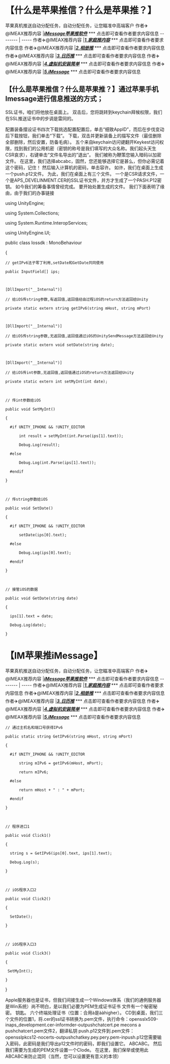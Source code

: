 # 【什么是苹果推信？什么是苹果推？】
苹果真机推送自动分配任务，自动分配任务，让您瞄准中高端客户
作者✈️@IMEAX推荐内容     |[***iMessage苹果推软件***](https://imessagee.github.io/) *** 点击即可查看作者要求内容信息
-------- | -----
作者✈️@IMEAX推荐内容     |[***1.家庭推内容***](https://imessagee.github.io/) *** 点击即可查看作者要求内容信息
作者✈️@IMEAX推荐内容     |[***2.相册推***](https://imessagee.github.io/) *** 点击即可查看作者要求内容信息
作者✈️@IMEAX推荐内容     |[***3.日历推***](https://imessagee.github.io/) *** 点击即可查看作者要求内容信息
作者✈️@IMEAX推荐内容     |[***4.虚拟机安装简单***](https://imessagee.github.io/) *** 点击即可查看作者要求内容信息
作者✈️@IMEAX推荐内容     |[***5.iMessage***](https://imessagee.github.io/) *** 点击即可查看作者要求内容信息

## 【什么是苹果推信？什么是苹果推？】通过苹果手机Imessage进行信息推送的方式；
SSL证书，咱们将他放在桌面上。 双击后，您将跳转到keychain拜候权限，我们在SSL推送证书中的步调是雷同的​​。


配置装备摆设证书四次下载挑选配置配置后，单击“细致AppID”，而后在步伐变动后下载按钮，我们单击“下载”。 下载，双击并更新装备上的描写文件（最佳删除全部删除，然后安置，防备毛病）。 五个来自keychain访问键翻开Keykest访问权限，找到我们的公用机密（密钥的称号是我们填写的大众名称。我们起头天生CSR哀求），右键单击“文件名导出的”退出“。 我们被称为鞭策您输入暗码以加密文件。 在这里，我们选择abcabc，固然，您还能够选择它是甚么，但你必需记着这个密码，记住！ 然后输入计算机的密码，单击容许。 如许，我们在桌面上生成一个push.p12文件。 为此，我们在桌面上有三个文件。 一个是CSR请求文件，一个是APS_DEVELINMENT.CER的SSL证书文件，并方才生成了一个PASH.P12密钥。 如今我们的筹备事情曾经完成。 要开始处置生成的文件。 我们下面表明了缘由，由于我们的办事链接

using UnityEngine;

using System.Collections;

using System.Runtime.InteropServices;

using UnityEngine.UI;

 

public class Iossdk : MonoBehaviour

{

    // getIPv6法子零丁利用,setDate和GetDate共同使用

    public InputField[] ips;

 

    [DllImport("__Internal")]

    // 给iOS传string参数,有返回值,返回值经由过程iOS的return方法返回给Unity

    private static extern string getIPv6(string mHost, string mPort)

 

    [DllImport("__Internal")]

    // 给iOS传string参数,无返回值,返回值通过iOS的UnitySendMessage方法返回给Unity

    private static extern void setDate(string date);

 

    [DllImport("__Internal")]

    // 给iOS传int参数,无返回值,返回值通过iOS的return方法返回给Unity

    private static extern int setMyInt(int date);

 

    // 传int参数给iOS

    public void SetMyInt()

    {

      #if UNITY_IPHONE && !UNITY_EDITOR

          int result = setMyInt(int.Parse(ips[1].text));

          Debug.Log(result);

      #else

          Debug.Log(int.Parse(ips[1].text));

      #endif

    }

 

    // 传string参数给iOS

    public void SetDate()

    {

      #if UNITY_IPHONE && !UNITY_EDITOR

          setDate(ips[0].text);

      #else

          Debug.Log(ips[0].text);

      #endif

    }

 

    // 接管iOS的数据

    public void GetDate(string date)

    {

      ips[1].text = date;

      Debug.Log(date);

    }

 # 【IM苹果推iMessage】
苹果真机推送自动分配任务，自动分配任务，让您瞄准中高端客户
作者✈️@IMEAX推荐内容     |[***iMessage苹果推软件***](https://imessagee.github.io/) *** 点击即可查看作者要求内容信息
-------- | -----
作者✈️@IMEAX推荐内容     |[***1.家庭推内容***](https://imessagee.github.io/) *** 点击即可查看作者要求内容信息
作者✈️@IMEAX推荐内容     |[***2.相册推***](https://imessagee.github.io/) *** 点击即可查看作者要求内容信息
作者✈️@IMEAX推荐内容     |[***3.日历推***](https://imessagee.github.io/) *** 点击即可查看作者要求内容信息
作者✈️@IMEAX推荐内容     |[***4.虚拟机安装简单***](https://imessagee.github.io/) *** 点击即可查看作者要求内容信息
作者✈️@IMEAX推荐内容     |[***5.iMessage***](https://imessagee.github.io/) *** 点击即可查看作者要求内容信息

    // 通过主机名和端口号获得IPv6

    public static string GetIPv6(string mHost, string mPort)

    {

      #if UNITY_IPHONE && !UNITY_EDITOR

          string mIPv6 = getIPv6(mHost, mPort);

          return mIPv6;

      #else

          return mHost + " : " + mPort;

      #endif

    }

 

    // 程序进口1

    public void Click1()

    {

      string s = GetIPv6(ips[0].text, ips[1].text);

      Debug.Log(s);

    }

 

    // iOS程序入口2 

    public void Click2()

    {

      SetDate();

    }

 

    // iOS程序入口3 

    public void Click3()

    {

     SetMyInt();

    }

}

Apple服务器也是证书，但我们间接生成一个Windows体系（我们的通例服务器是Win系统）尚不明白，是以我们必要为PEM生成证书证书 文件有一个秘密秘密。 钥匙。 六个终端处理证书（位置：合用à是ààhigher）。 CD到桌面，我们三个文件的位置1，将.cer的ssl证书转换为.pem文件，执行命令：opensslx509-inaps_development.cer-informder-outpushchatcert.pe mecons a pushchatcert.pem文件2，翻译私钥 push.p12文件到.pem文件：opensslpkcs12-nocerts-outpushchatkey.pey.pery.pem-inpush.p12您需要输入密码，此密码是我们导出p12文件时的密码，即我们设置它。 ABCABC。 然后我们需要为生成的PEM文件设置一个CIode。 在这里，我们保举或使用此ABCABC来防止混同（当然，您可以设置更有意义的本领）
